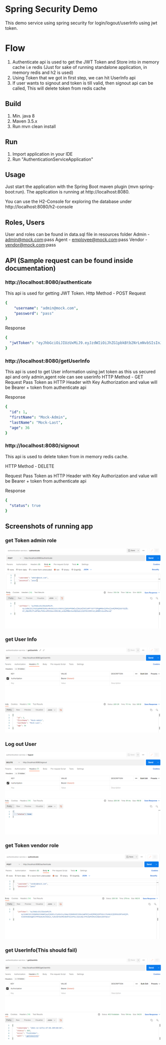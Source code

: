 # Spring Security Demo

This demo service using spring security for login/logout/userInfo using jwt token.

# Flow

1. Authenticate api is used to get the JWT Token and Store into in memory cache i.e redis
   (Just for sake of running standalone application, in memory redis and h2 is used)
2. Using Token that we got in first step, we can hit UserInfo api
3. If user wants to signout and token is till valid, then signout api can be called, This will delete token from redis cache


## Build

1. Min. java 8
2. Maven 3.5.x
3. Run mvn clean install


## Run

1. Import application in your IDE
2. Run "AuthenticationServiceApplication"

## Usage

Just start the application with the Spring Boot maven plugin (mvn spring-boot:run). The application is running at http://localhost:8080.

You can use the H2-Console for exploring the database under http://localhost:8080/h2-console

## Roles, Users
User and roles can be found in data.sql file in resources folder
Admin - admin@mock.com:pass
Agent - employee@mock.com:pass
Vendor - vendor@mock.com:pass

## API (Sample request can be found inside documentation)
### http://localhost:8080/authenticate
 This api is used for getting JWT Token.
 Http Method - POST 
 Request
```yaml
{
    "username": "admin@mock.com",
    "password": "pass"
}
```
 Response
```yaml
{
  "jwtToken": "eyJhbGciOiJIUzUxMiJ9.eyJzdWIiOiJhZG1pbkBtb2NrLmNvbSIsInJvbGVzIjpbImFkbWluIl0sImlhdCI6MTYzOTY1MjM2MCwiZXhwIjoxNjM5NjUyNDIwfQ.7UXsC4XlP75lxxLLbYqb8dmLaBri3vuZxegSiGrng71v3Ctlgn3OJbtLGH1MkoMiAfAJvaXhdIdE3aZchHdpXQ"
}
```
### http://localhost:8080/getUserInfo
  This api is used to get User information using jwt token as this us secured api and only admin,agent role can see userinfo
  HTTP Method  - GET 
Request
Pass Token as HTTP Header with Key Authorization and value will be Bearer + token from authenticate api

Response
```yaml
{
  "id": 1,
  "firstName": "Mock-Admin",
  "lastName": "Mock-Last",
  "age": 36
}
```
### http://localhost:8080/signout
This api is used to delete token from in memory redis cache.

HTTP Method - DELETE

Request
Pass Token as HTTP Header with Key Authorization and value will be Bearer + token from authenticate api

Response
```yaml
{
  "status": true
}
```

## Screenshots of running app

### get Token admin role
![Screenshot from running application](documentation/authentication.PNG?raw=true "Screenshot JWT Spring Security Demo")

### get User Info
![Screenshot from running application](documentation/getUserInfo.PNG?raw=true "Screenshot JWT Spring Security Demo")

### Log out User
![Screenshot from running application](documentation/logout.PNG?raw=true "Screenshot JWT Spring Security Demo")

### get Token vendor role
![Screenshot from running application](documentation/vendorAuthenticate.PNG?raw=true "Screenshot JWT Spring Security Demo")

### get UserInfo(This should fail)
![Screenshot from running application](documentation/getUserInfoFailed.PNG?raw=true "Screenshot JWT Spring Security Demo")